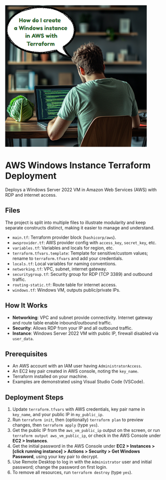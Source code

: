 ![aws-base](https://github.com/2plus2cabbage/2plus2cabbage/blob/main/images/aws-base.png)

# AWS Windows Instance Terraform Deployment

Deploys a Windows Server 2022 VM in Amazon Web Services (AWS) with RDP and internet access.

## Files
The project is split into multiple files to illustrate modularity and keep separate constructs distinct, making it easier to manage and understand.
- `main.tf`: Terraform provider block (`hashicorp/aws`).
- `awsprovider.tf`: AWS provider config with `access_key`, `secret_key`, etc.
- `variables.tf`: Variables and locals for region, etc.
- `terraform.tfvars.template`: Template for sensitive/custom values; rename to `terraform.tfvars` and add your credentials.
- `locals.tf`: Local variables for naming conventions.
- `networking.tf`: VPC, subnet, internet gateway.
- `securitygroup.tf`: Security group for RDP (TCP 3389) and outbound traffic.
- `routing-static.tf`: Route table for internet access.
- `windows.tf`: Windows VM, outputs public/private IPs.

## How It Works
- **Networking**: VPC and subnet provide connectivity. Internet gateway and route table enable inbound/outbound traffic.
- **Security**: Allows RDP from your IP and all outbound traffic.
- **Instance**: Windows Server 2022 VM with public IP, firewall disabled via `user_data`.

## Prerequisites
- An AWS account with an IAM user having `AdministratorAccess`.
- An EC2 key pair created in AWS console, noting the `key_name`.
- Terraform installed on your machine.
- Examples are demonstrated using Visual Studio Code (VSCode).

## Deployment Steps
1. Update `terraform.tfvars` with AWS credentials, key pair name in `key_name`, and your public IP in `my_public_ip`.
2. Run `terraform init`, then (optionally) `terraform plan` to preview changes, then `terraform apply` (type `yes`).
3. Get the public IP from the `aws_vm_public_ip` output on the screen, or run `terraform output aws_vm_public_ip`, or check in the AWS Console under **EC2 > Instances**.
4. Get the initial password in the AWS Console under **EC2 > Instances > [click running instance] > Actions > Security > Get Windows Password**, using your key pair to decrypt.
5. Use Remote Desktop to log in with the `Administrator` user and initial password; change the password on first login.
6. To remove all resources, run `terraform destroy` (type `yes`).